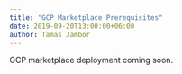 ```yaml
---
title: "GCP Marketplace Prerequisites"
date: 2019-09-20T13:00:00+06:00
author: Tamas Jambor
---
```


GCP marketplace deployment coming soon.